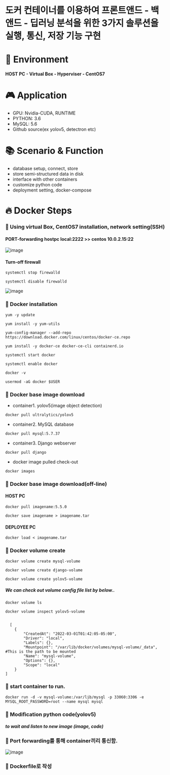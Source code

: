 # 도커 컨테이너를 이용하여 프론트앤드 - 백앤드 - 딥러닝 분석을 위한 3가지 솔루션을 실행, 통신, 저장 기능 구현 

# 🚀 Environment
  #### HOST PC - Virtual Box - Hyperviser - CentOS7
    
# 🎮 Application
  - GPU: Nvidia-CUDA, RUNTIME
  - PYTHON: 3.6
  - MySQL: 5.6
  - Github source(ex yolov5, detectron etc)

# 📚 Scenario & Function
  - database setup, connect, store
  - store semi-structured data in disk
  - interface with other containers
  - customize python code
  - deployment setting, docker-compose

# 🔥 Docker Steps
### 📌 Using virtual Box, CentOS7 installation, network setting(SSH)

  #### PORT-forwarding hostpc local:2222 >> centos 10.0.2.15:22
  
![image](https://user-images.githubusercontent.com/66240947/155874795-1537b86f-c3a5-4e26-8d96-275b15be26df.png)
 
 #### Turn-off firewall
 <pre><code>systemctl stop firewalld</code></pre>
 <pre><code>systemctl disable firewalld</code></pre>
  
![image](https://user-images.githubusercontent.com/66240947/155875640-decd4030-89ea-4a47-b3fc-b42633cd4af1.png)

### 📌 Docker installation
  <pre><code>yum -y update</code></pre>
  <pre><code>yum install -y yum-utils</code></pre>
  
  <pre><code>yum-config-manager --add-repo https://download.docker.com/linux/centos/docker-ce.repo</code></pre>
  <pre><code>yum install -y docker-ce docker-ce-cli containerd.io</code></pre>
  
  <pre><code>systemctl start docker</code></pre>
  <pre><code>systemctl enable docker</code></pre>
  <pre><code>docker -v</code></pre>
  
  <pre><code>usermod -aG docker $USER</code></pre>
  
### 📌 Docker base image download
  - container1. yolov5(image object detection)
  <pre><code>docker pull ultralytics/yolov5</code></pre>
  
  - container2. MySQL database
  <pre><code>docker pull mysql:5.7.37</code></pre>
  
  - container3. Django webserver
  <pre><code>docker pull django</code></pre>
  
  - docker image pulled check-out
  <pre><code>docker images</code></pre>

### 📌 Docker base image download(off-line)
  #### HOST PC
  <pre><code>docker pull imagename:5.5.0</code></pre>
  <pre><code>docker save imagename > imagename.tar</code></pre>
  
  #### DEPLOYEE PC
  <pre><code>docker load < imagename.tar</code></pre>

### 📌 Docker volume create
  <pre><code>docker volume create mysql-volume </code></pre>
  <pre><code>docker volume create django-volume </code></pre>
  <pre><code>docker volume create yolov5-volume </code></pre>
  
  ##### We can check out volume config file list by below..
  <pre><code>docker volume ls </code></pre>
  
  <pre><code>docker volume inspect yolov5-volume </code></pre>
  <pre><code>
  [
    {
        "CreatedAt": "2022-03-01T01:42:05-05:00",
        "Driver": "local",
        "Labels": {},
        "Mountpoint": "/var/lib/docker/volumes/mysql-volume/_data", #This is the path to be mounted
        "Name": "mysql-volume",
        "Options": {},
        "Scope": "local"
    }
]
</code></pre>
### 📌 start container to run.
  <pre><code>docker run -d -v mysql-volume:/var/lib/mysql -p 33060:3306 -e MYSQL_ROOT_PASSWORD=root --name mysql mysql </code></pre>
  
### 📌 Modification python code(yolov5)
  ##### to wait and listen to new image (image, code)
  
### 📌 Port forwarding를 통해 container끼리 통신함. 
![image](https://user-images.githubusercontent.com/66240947/155876646-af205618-a7fd-4734-a16e-cc5b094a5518.png)

### 📌 Dockerfile로 작성
